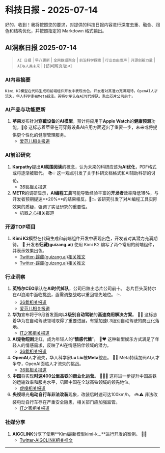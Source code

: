# 科技日报 - 2025-07-14

好的，收到！我将按照您的要求，对提供的科技日报内容进行深度去重、融合、润色和结构优化，并按照指定的 Markdown 格式输出。

## AI洞察日报 2025-07-14

>  `AI 日报` | `早八更新` | `全网数据聚合` | `前沿科学探索` | `行业自由发声` | `开源创新力量` | `AI与人类未来` | [访问网页版↗️]

### **AI内容摘要**

```
Kimi K2模型在代码生成和前端组件开发中表现出色，开发者对其潜力充满期待。OpenAI人才流失，华人科学家被Meta挖走。英特尔承认在AI时代掉队，跌出芯片公司前十。
```

### AI产品与功能更新

1.  **苹果**发布针对**穿戴设备**的**AI模型**，预计将应用于**Apple Watch**的**健康预测**功能。🍎⌚ 这标志着苹果在可穿戴设备AI应用方面迈出了重要一步，未来或将提供更个性化的健康管理服务。
    *   [爱范儿相关报道](https://weibo.com/1642720480/5187965812213597)

### AI前沿研究

1.  **Karpathy**提出**AI氛围阅读**的概念，认为未来的科研应该为**AI优化**，PDF格式或将逐渐被取代。 📚💡 这一观点引发了关于科研文档格式和AI辅助科研的讨论。
    *   [36氪相关报道](https://www.36kr.com/p/3375692137880068)
2.  **METR**的调研显示，**AI编程工具**可能导致经验丰富的**开发者**效率降低**19%**，与开发者预期提速**20%**的结果相反。🤔📉 该研究引发了对AI编程工具实际效果的质疑，强调了实证研究的重要性。
    *   [机器之心相关报道](https://www.jiqizhixin.com/articles/2025-07-13-3)

### 开源TOP项目

1.  **Kimi K2**模型在代码生成和前端组件开发中表现出色，开发者对其潜力充满期待。 🚀 开发者**归藏(guizang.ai)** 使用 Kimi K2 编写了两个常用的前端组件，并表示效果出色。
    *   [Twitter-歸藏(guizang.ai)相关推文](https://x.com/op7418/status/1944332341536530469)
    *   [Twitter-歸藏(guizang.ai)相关推文](https://x.com/op7418/status/1944314077180047426)

### 行业洞察

1.  **英特尔CEO**承认在**AI时代掉队**，公司已跌出芯片公司前十。 芯片巨头英特尔在AI浪潮中面临挑战，亟需调整战略以重回领先地位。 📉
    *   [36氪相关报道](https://www.36kr.com/p/3375532626974984)
    *   [爱范儿相关报道](https://weibo.com/1642720480/5187959521021953)
2.  **华为**宣布将于9月首发面向**L3级别自动驾驶**的**高速商用解决方案**。 🚗💨 这标志着华为在自动驾驶领域取得了重要进展，有望加速L3级别自动驾驶的商业化落地。
    *   [IT之家相关报道](https://www.ithome.com/0/867/633.htm)
3.  **AI宠物短剧**走红，成为年轻人的“**情感代糖**”。 🐶❤️ 这种新型娱乐方式满足了年轻人的情感需求，反映了AI在情感陪伴领域的潜力。
    *   [36氪相关报道](https://www.36kr.com/p/3375818264746246)
4.  **OpenAI**人才流失，华人科学家**Lu Liu**被**Meta**挖走。 🧑‍💻 Meta持续加码AI人才争夺，OpenAI面临人才流失的挑战。
    *   [36氪相关报道](https://www.36kr.com/p/3375818235304198)
5.  **中国**将实现**时速400公里高铁**的**商业化运营**。 🚄🇨🇳 这将进一步提升中国高铁的运输效率和服务水平，巩固中国在全球高铁领域的领先地位。
    *   [虎嗅相关报道](https://www.huxiu.com/moment/1165972.html)
6.  **央视**曝光**电动自行车非法改装**现象，改装后时速可达100km/h。 🚲⚠️ 非法改装电动自行车存在严重安全隐患，相关部门应加强监管。
    *   [IT之家相关报道](https://www.ithome.com/0/867/649.htm)

### 社媒分享

1.  **AIGCLINK**分享了使用**Kimi最新模型kimi-k...**进行开发的案例。 🧑‍💻
    *   [Twitter-AIGCLINK相关推文](https://x.com/aigclink/status/1944396440014582096)

---